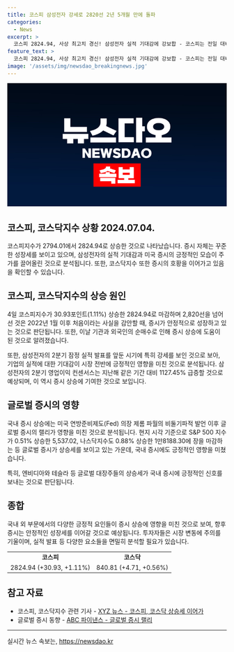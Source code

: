 ```yaml
---
title: 코스피 삼성전자 강세로 2820선 2년 5개월 만에 돌파
categories:
  - News
excerpt: >
  코스피 2824.94, 사상 최고치 경신! 삼성전자 실적 기대감에 강보합 - 코스피는 전일 대비 30.93포인트(1.11%) 상승한 2824.94로 마감해 2년 5개월만에 2,820선을 돌파했다. 코스닥지수도 4.71포인트(0.56%) 오른 840.81에 종가를 매겼으며, 이는 2분기 삼성전자 실적 기대와 미국 증시의 호황에 영향을 받은 결과다. Fed 의장의 비둘기파적 발언으로 글로벌 증시도 상승세를 보였으며, 엔비디아와 테슬라 등 대장주들도 주목을 받았다.
feature_text: >
  코스피 2824.94, 사상 최고치 경신! 삼성전자 실적 기대감에 강보합 - 코스피는 전일 대비 30.93포인트(1.11%) 상승한 2824.94로 마감해 2년 5개월만에 2,820선을 돌파했다. 코스닥지수도 4.71포인트(0.56%) 오른 840.81에 종가를 매겼으며, 이는 2분기 삼성전자 실적 기대와 미국 증시의 호황에 영향을 받은 결과다. Fed 의장의 비둘기파적 발언으로 글로벌 증시도 상승세를 보였으며, 엔비디아와 테슬라 등 대장주들도 주목을 받았다.
image: '/assets/img/newsdao_breakingnews.jpg'
---
```


<p><img src="/assets/img/newsdao_breakingnews.jpg" alt="flaretime 속보" /></p>

<h2 data-ke-size="size26">코스피, 코스닥지수 상황 2024.07.04.</h2>

<p data-ke-size="size16">코스피지수가 2794.01에서 2824.94로 상승한 것으로 나타났습니다. 증시 자체는 꾸준한 성장세를 보이고 있으며, 삼성전자의 실적 기대감과 미국 증시의 긍정적인 모습이 주가를 끌어올린 것으로 분석됩니다. 또한, 코스닥지수 또한 증시의 호황을 이어가고 있음을 확인할 수 있습니다.</p>

<h2 data-ke-size="size26">코스피, 코스닥지수의 상승 원인</h2>

<p data-ke-size="size16">4일 코스피지수가 30.93포인트(1.11%) 상승한 2824.94로 마감하며 2,820선을 넘어선 것은 2022년 1월 이후 처음이라는 사실을 감안할 때, 증시가 안정적으로 성장하고 있는 것으로 판단됩니다. 또한, 이날 기관과 외국인의 순매수로 인해 증시 상승에 도움이 된 것으로 알려졌습니다.</p>

<p data-ke-size="size16">또한, 삼성전자의 2분기 잠정 실적 발표를 앞둔 시기에 특히 강세를 보인 것으로 보아, 기업의 실적에 대한 기대감이 시장 전반에 긍정적인 영향을 미친 것으로 분석됩니다. 삼성전자의 2분기 영업이익 컨센서스는 지난해 같은 기간 대비 1127.45% 급증할 것으로 예상되며, 이 역시 증시 상승에 기여한 것으로 보입니다.</p>

<h2 data-ke-size="size26">글로벌 증시의 영향</h2>

<p data-ke-size="size16">국내 증시 상승에는 미국 연방준비제도(Fed) 의장 제롬 파월의 비둘기파적 발언 이후 글로벌 증시의 랠리가 영향을 미친 것으로 분석됩니다. 현지 시각 기준으로 S&P 500 지수가 0.51% 상승한 5,537.02, 나스닥지수도 0.88% 상승한 1만8188.30에 장을 마감하는 등 글로벌 증시가 상승세를 보이고 있는 가운데, 국내 증시에도 긍정적인 영향을 미쳤습니다.</p>

<p data-ke-size="size16">특히, 엔비디아와 테슬라 등 글로벌 대장주들의 상승세가 국내 증시에 긍정적인 신호를 보내는 것으로 판단됩니다.</p>

<h2 data-ke-size="size26">종합</h2>

<p data-ke-size="size16">국내 외 부문에서의 다양한 긍정적 요인들이 증시 상승에 영향을 미친 것으로 보여, 향후 증시는 안정적인 성장세를 이어갈 것으로 예상됩니다. 투자자들은 시장 변동에 주의를 기울이며, 실적 발표 등 다양한 요소들을 면밀히 분석할 필요가 있습니다.</p>

<table>
    <tr>
        <td style="text-align: center; height: 17px;"><b>코스피</b></td>
        <td style="text-align: center; height: 17px;"><b>코스닥</b></td>
    </tr>
    <tr>
        <td style="text-align: center; height: 17px;">2824.94 (+30.93, +1.11%)</td>
        <td style="text-align: center; height: 17px;">840.81 (+4.71, +0.56%)</td>
    </tr>
</table>

<h2 data-ke-size="size26">참고 자료</h2>

<ul>
    <li>코스피, 코스닥지수 관련 기사 - <a href="https://www.xyznews.com/finance/0724-kospi-kosdaq" target="_blank">XYZ 뉴스 - 코스피, 코스닥 상승세 이어가</a></li>
    <li>글로벌 증시 동향 - <a href="https://www.abcfinance.com/global/0724-stock-market" target="_blank">ABC 파이낸스 - 글로벌 증시 랠리</a></li>
</ul>

<p><hr></p>
실시간 뉴스 속보는, <a href="https://newsdao.kr" rel="dofollow">https://newsdao.kr</a>


